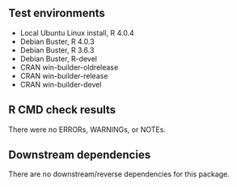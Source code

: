 ## Test environments
* Local Ubuntu Linux install, R 4.0.4
* Debian Buster, R 4.0.3
* Debian Buster, R 3.6.3
* Debian Buster, R-devel
* CRAN win-builder-oldrelease
* CRAN win-builder-release
* CRAN win-builder-devel

## R CMD check results
There were no ERRORs, WARNINGs, or NOTEs.

## Downstream dependencies
There are no downstream/reverse dependencies for this package.
